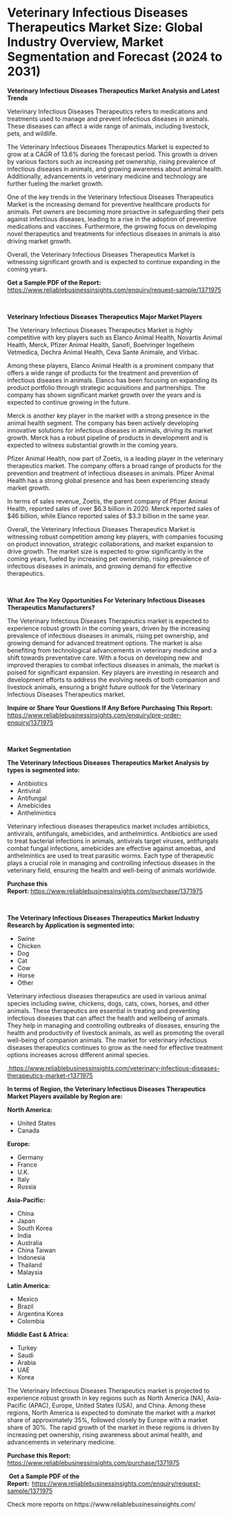 <p><h1>Veterinary Infectious Diseases Therapeutics Market Size: Global Industry Overview, Market Segmentation and Forecast (2024 to 2031)</h1></p><p><strong>Veterinary Infectious Diseases Therapeutics Market Analysis and Latest Trends</strong></p>
<p><p>Veterinary Infectious Diseases Therapeutics refers to medications and treatments used to manage and prevent infectious diseases in animals. These diseases can affect a wide range of animals, including livestock, pets, and wildlife.</p><p>The Veterinary Infectious Diseases Therapeutics Market is expected to grow at a CAGR of 13.6% during the forecast period. This growth is driven by various factors such as increasing pet ownership, rising prevalence of infectious diseases in animals, and growing awareness about animal health. Additionally, advancements in veterinary medicine and technology are further fueling the market growth.</p><p>One of the key trends in the Veterinary Infectious Diseases Therapeutics Market is the increasing demand for preventive healthcare products for animals. Pet owners are becoming more proactive in safeguarding their pets against infectious diseases, leading to a rise in the adoption of preventive medications and vaccines. Furthermore, the growing focus on developing novel therapeutics and treatments for infectious diseases in animals is also driving market growth.</p><p>Overall, the Veterinary Infectious Diseases Therapeutics Market is witnessing significant growth and is expected to continue expanding in the coming years.</p></p>
<p><strong>Get a Sample PDF of the Report:&nbsp;</strong> <a href="https://www.reliablebusinessinsights.com/enquiry/request-sample/1371975">https://www.reliablebusinessinsights.com/enquiry/request-sample/1371975</a></p>
<p>&nbsp;</p>
<p><strong>Veterinary Infectious Diseases Therapeutics Major Market Players</strong></p>
<p><p>The Veterinary Infectious Diseases Therapeutics Market is highly competitive with key players such as Elanco Animal Health, Novartis Animal Health, Merck, Pfizer Animal Health, Sanofi, Boehringer Ingelheim Vetmedica, Dechra Animal Health, Ceva Sante Animale, and Virbac.</p><p>Among these players, Elanco Animal Health is a prominent company that offers a wide range of products for the treatment and prevention of infectious diseases in animals. Elanco has been focusing on expanding its product portfolio through strategic acquisitions and partnerships. The company has shown significant market growth over the years and is expected to continue growing in the future.</p><p>Merck is another key player in the market with a strong presence in the animal health segment. The company has been actively developing innovative solutions for infectious diseases in animals, driving its market growth. Merck has a robust pipeline of products in development and is expected to witness substantial growth in the coming years.</p><p>Pfizer Animal Health, now part of Zoetis, is a leading player in the veterinary therapeutics market. The company offers a broad range of products for the prevention and treatment of infectious diseases in animals. Pfizer Animal Health has a strong global presence and has been experiencing steady market growth.</p><p>In terms of sales revenue, Zoetis, the parent company of Pfizer Animal Health, reported sales of over $6.3 billion in 2020. Merck reported sales of $46 billion, while Elanco reported sales of $3.3 billion in the same year.</p><p>Overall, the Veterinary Infectious Diseases Therapeutics Market is witnessing robust competition among key players, with companies focusing on product innovation, strategic collaborations, and market expansion to drive growth. The market size is expected to grow significantly in the coming years, fueled by increasing pet ownership, rising prevalence of infectious diseases in animals, and growing demand for effective therapeutics.</p></p>
<p>&nbsp;</p>
<p><strong>What Are The Key Opportunities For Veterinary Infectious Diseases Therapeutics Manufacturers?</strong></p>
<p><p>The Veterinary Infectious Diseases Therapeutics market is expected to experience robust growth in the coming years, driven by the increasing prevalence of infectious diseases in animals, rising pet ownership, and growing demand for advanced treatment options. The market is also benefiting from technological advancements in veterinary medicine and a shift towards preventative care. With a focus on developing new and improved therapies to combat infectious diseases in animals, the market is poised for significant expansion. Key players are investing in research and development efforts to address the evolving needs of both companion and livestock animals, ensuring a bright future outlook for the Veterinary Infectious Diseases Therapeutics market.</p></p>
<p><strong>Inquire or Share Your Questions If Any Before Purchasing This Report:</strong> <a href="https://www.reliablebusinessinsights.com/enquiry/pre-order-enquiry/1371975">https://www.reliablebusinessinsights.com/enquiry/pre-order-enquiry/1371975</a></p>
<p>&nbsp;</p>
<p><strong>Market Segmentation</strong></p>
<p><strong>The Veterinary Infectious Diseases Therapeutics Market Analysis by types is segmented into:</strong></p>
<p><ul><li>Antibiotics</li><li>Antiviral</li><li>Antifungal</li><li>Amebicides</li><li>Anthelmintics</li></ul></p>
<p><p>Veterinary infectious diseases therapeutics market includes antibiotics, antivirals, antifungals, amebicides, and anthelmintics. Antibiotics are used to treat bacterial infections in animals, antivirals target viruses, antifungals combat fungal infections, amebicides are effective against amoebas, and anthelmintics are used to treat parasitic worms. Each type of therapeutic plays a crucial role in managing and controlling infectious diseases in the veterinary field, ensuring the health and well-being of animals worldwide.</p></p>
<p><strong>Purchase this Report:&nbsp;</strong><a href="https://www.reliablebusinessinsights.com/purchase/1371975">https://www.reliablebusinessinsights.com/purchase/1371975</a></p>
<p>&nbsp;</p>
<p><strong>The Veterinary Infectious Diseases Therapeutics Market Industry Research by Application is segmented into:</strong></p>
<p><ul><li>Swine</li><li>Chicken</li><li>Dog</li><li>Cat</li><li>Cow</li><li>Horse</li><li>Other</li></ul></p>
<p><p>Veterinary infectious diseases therapeutics are used in various animal species including swine, chickens, dogs, cats, cows, horses, and other animals. These therapeutics are essential in treating and preventing infectious diseases that can affect the health and wellbeing of animals. They help in managing and controlling outbreaks of diseases, ensuring the health and productivity of livestock animals, as well as promoting the overall well-being of companion animals. The market for veterinary infectious diseases therapeutics continues to grow as the need for effective treatment options increases across different animal species.</p></p>
<p><a href="https://www.reliablebusinessinsights.com/veterinary-infectious-diseases-therapeutics-market-r1371975">&nbsp;https://www.reliablebusinessinsights.com/veterinary-infectious-diseases-therapeutics-market-r1371975</a></p>
<p><strong>In terms of Region, the Veterinary Infectious Diseases Therapeutics Market Players available by Region are:</strong></p>
<p>
    <p> <strong> North America: </strong>
        <ul>
            <li>United States</li>
            <li>Canada</li>
        </ul>
        </p> 
    <p> <strong> Europe: </strong>
        <ul>
            <li>Germany</li>
            <li>France</li>
            <li>U.K.</li>
            <li>Italy</li>
            <li>Russia</li>
        </ul>
        </p> 
    <p> <strong> Asia-Pacific: </strong>
        <ul>
            <li>China</li>
            <li>Japan</li>
            <li>South Korea</li>
            <li>India</li>
            <li>Australia</li>
            <li>China Taiwan</li>
            <li>Indonesia</li>
            <li>Thailand</li>
            <li>Malaysia</li>
        </ul>
        </p> 
    <p> <strong> Latin America: </strong>
        <ul>
            <li>Mexico</li>
            <li>Brazil</li>
            <li>Argentina Korea</li>
            <li>Colombia</li>
        </ul>
        </p> 
    <p> <strong> Middle East & Africa: </strong>
        <ul>
            <li>Turkey</li>
            <li>Saudi</li>
            <li>Arabia</li>
            <li>UAE</li>
            <li>Korea</li>
        </ul>
    </p>
    </p>
<p><p>The Veterinary Infectious Diseases Therapeutics market is projected to experience robust growth in key regions such as North America (NA), Asia-Pacific (APAC), Europe, United States (USA), and China. Among these regions, North America is expected to dominate the market with a market share of approximately 35%, followed closely by Europe with a market share of 30%. The rapid growth of the market in these regions is driven by increasing pet ownership, rising awareness about animal health, and advancements in veterinary medicine.</p></p>
<p><strong>Purchase this Report: </strong><a href="https://www.reliablebusinessinsights.com/purchase/1371975">https://www.reliablebusinessinsights.com/purchase/1371975</a></p>
<p>&nbsp;<strong>Get a Sample PDF of the Report:&nbsp;&nbsp;</strong><a href="https://www.reliablebusinessinsights.com/enquiry/request-sample/1371975">https://www.reliablebusinessinsights.com/enquiry/request-sample/1371975</a></p>
<p><strong></strong></p>
<p>Check more reports on https://www.reliablebusinessinsights.com/</p>